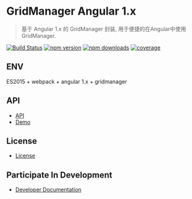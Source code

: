 # GridManager Angular 1.x
> 基于 Angular 1.x 的 GridManager 封装, 用于便捷的在Angular中使用GridManager.

[![Build Status](https://travis-ci.org/baukh789/GridManager.svg?branch=master&style=flat-square)](https://travis-ci.org/baukh789/GridManager)
[![npm version](https://img.shields.io/npm/v/gridmanager.svg?style=flat-square)](https://www.npmjs.com/package/gridmanager)
[![npm downloads](https://img.shields.io/npm/dt/gridmanager.svg?style=flat-square)](https://www.npmjs.com/package/gridmanager)
[![coverage](https://img.shields.io/codecov/c/github/baukh789/GridManager.svg?style=flat-square)](https://codecov.io/gh/baukh789/GridManager)

## ENV
ES2015 + webpack + angular 1.x + gridmanager

## API
- [API](http://gridmanager.lovejavascript.com/api/index.html)
- [Demo](http://www.lovejavascript.com/node_modules/GridManager/demo/index.html)

## License
- [License](/LICENSE)

## Participate In Development
- [Developer Documentation](readme/DEVELOP-README.md)